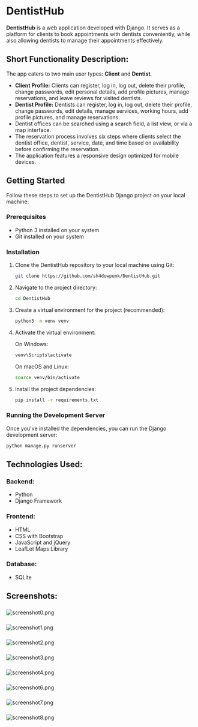 # **DentistHub**

**DentistHub** is a web application developed with Django. It serves as a platform for clients to book appointments with dentists conveniently, while also allowing dentists to manage their appointments effectively.

## Short Functionality Description:

The app caters to two main user types: **Client** and **Dentist**.

- **Client Profile:** Clients can register, log in, log out, delete their profile, change passwords, edit personal details, add profile pictures, manage reservations, and leave reviews for visited dentists.
- **Dentist Profile:** Dentists can register, log in, log out, delete their profile, change passwords, edit details, manage services, working hours, add profile pictures, and manage reservations.
- Dentist offices can be searched using a search field, a list view, or via a map interface.
- The reservation process involves six steps where clients select the dentist office, dentist, service, date, and time based on availability before confirming the reservation.
- The application features a responsive design optimized for mobile devices.

## Getting Started

Follow these steps to set up the DentistHub Django project on your local machine:

### Prerequisites

- Python 3 installed on your system
- Git installed on your system

### Installation

1. Clone the DentistHub repository to your local machine using Git:

    ```bash
    git clone https://github.com/sh4dowpunk/DentistHub.git
    ```

2. Navigate to the project directory:

    ```bash
    cd DentistHub
    ```

3. Create a virtual environment for the project (recommended):

    ```bash
    python3 -m venv venv
    ```

4. Activate the virtual environment:
   
   On Windows:
    ```bash
    venv\Scripts\activate
    ```
   
   On macOS and Linux:
    ```bash
    source venv/bin/activate
    ```

5. Install the project dependencies:

    ```bash
    pip install -r requirements.txt
    ```

### Running the Development Server

Once you've installed the dependencies, you can run the Django development server:

```bash
python manage.py runserver
```

## Technologies Used:

### Backend:
- Python
- Django Framework

### Frontend:
- HTML
- CSS with Bootstrap
- JavaScript and jQuery
- LeafLet Maps Library

### Database:
- SQLite

## Screenshots:

### 
![screenshot0.png](screenshots/screenshot0.png)

### 
![screenshot1.png](screenshots/screenshot1.png)

### 
![screenshot2.png](screenshots/screenshot2.png)

### 
![screenshot3.png](screenshots/screenshot3.png)

###
![screenshot4.png](screenshots/screenshot4.png)


### 
![screenshot6.png](screenshots/screenshot6.png)

### 
![screenshot7.png](screenshots/screenshot7.png)

### 
![screenshot8.png](screenshots/screenshot8.png)
